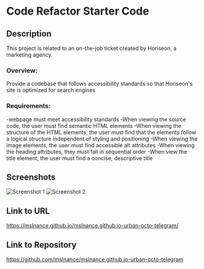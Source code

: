 # Code Refactor Starter Code

## Description 

This project is related to an on-the-job ticket created by Horiseon, a marketing agency.

### Overview: 
Provide a codebase that follows accessibility standards so that Horiseon's site is optimized for search engines

### Requirements:
-webpage must meet accessibility standards
-When viewing the source code, the user must find semantic HTML elements
-When viewing the structure of the HTML elements, the user must find that the 
    elements follow a logical structure independent of styling and positioning
-When viewing the image elements, the user must find accessible alt attributes
-When viewing the heading attributes, they must fall in sequential order
-When view the title element, the user must find a concise, descriptive title

## Screenshots
![Screenshot 1](blob/master/assets/images/Screenshot1.jpg?raw=true "Screenshot 1")
![Screenshot 2](blob/master/assets/images/Screenshot2.jpg?raw=true "Screenshot 2")

## Link to URL
https://mslnance.github.io/mslnance.github.io-urban-octo-telegram/

## Link to Repository
https://github.com/mslnance/mslnance.github.io-urban-octo-telegram


